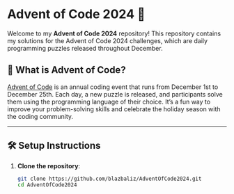 # Advent of Code 2024 🎄

Welcome to my **Advent of Code 2024** repository! This repository contains my solutions for the Advent of Code 2024 challenges, which are daily programming puzzles released throughout December.

## 📅 What is Advent of Code?
[Advent of Code](https://adventofcode.com/) is an annual coding event that runs from December 1st to December 25th. Each day, a new puzzle is released, and participants solve them using the programming language of their choice. It’s a fun way to improve your problem-solving skills and celebrate the holiday season with the coding community.

---

## 🛠 Setup Instructions

1. **Clone the repository**:
   ```bash
   git clone https://github.com/blazbaliz/AdventOfCode2024.git
   cd AdventOfCode2024
